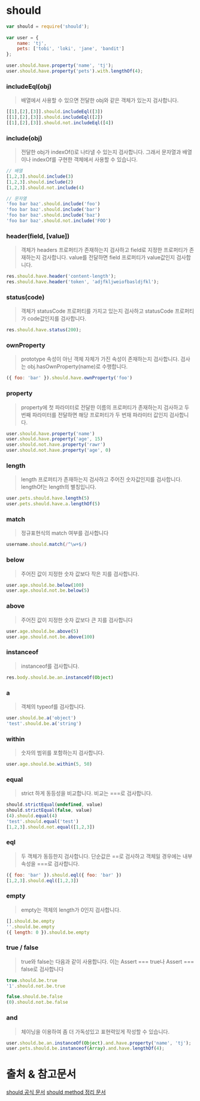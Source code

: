 # should 

```js
var should = require('should');
 
var user = {
    name: 'tj',
    pets: ['tobi', 'loki', 'jane', 'bandit']
};
 
user.should.have.property('name', 'tj');
user.should.have.property('pets').with.lengthOf(4);
```

### includeEql(obj)
> 배열에서 사용할 수 있으면 전달한 obj와 같은 객체가 있는지 검사합니다.
```js
[[1],[2],[3]].should.includeEql([3])
[[1],[2],[3]].should.includeEql([2])
[[1],[2],[3]].should.not.includeEql([4])
```

### include(obj)
> 전달한 obj가 indexOf()로 나타낼 수 있는지 검사합니다. 그래서 문자열과 배열이나 indexOf를 구현한 객체에서 사용할 수 있습니다.
```js
// 배열
[1,2,3].should.include(3)
[1,2,3].should.include(2)
[1,2,3].should.not.include(4)

// 문자열
'foo bar baz'.should.include('foo')
'foo bar baz'.should.include('bar')
'foo bar baz'.should.include('baz')
'foo bar baz'.should.not.include('FOO')
```

### header(field, [value])
> 객체가 headers 프로퍼티가 존재하는지 검사하고 field로 지정한 프로퍼티가 존재하는지 검사합니다. value를 전달하면 field 프로퍼티가 value값인지 검사합니다.
```js
res.should.have.header('content-length');
res.should.have.header('token', 'adjfkljweiofbasldjfkl');
```

### status(code)
> 객체가 statusCode 프로퍼티를 가지고 있는지 검사하고 statusCode 프로퍼티가 code값인지를 검사합니다.
```js
res.should.have.status(200);
```

### ownProperty
> prototype 속성이 아닌 객체 자체가 가진 속성이 존재하는지 검사합니다. 검사는 obj.hasOwnProperty(name)로 수행합니다.
```js
({ foo: 'bar' }).should.have.ownProperty('foo')
```

### property
> property에 첫 파라미터로 전달한 이름의 프로퍼티가 존재하는지 검사하고 두 번째 파라미터를 전달하면 해당 프로퍼티가 두 번재 파라미터 값인지 검사합니다.
```js
user.should.have.property('name')
user.should.have.property('age', 15)
user.should.not.have.property('rawr')
user.should.not.have.property('age', 0)
```

### length
> length 프로퍼티가 존재하는지 검사하고 주어진 숫자값인지를 검사합니다. lengthOf는 length의 별칭입니다.
```js
user.pets.should.have.length(5)
user.pets.should.have.a.lengthOf(5)
```

### match
> 정규표현식의 match 여부를 검사합니다
```js
username.should.match(/^\w+$/)
```

### below
> 주어진 값이 지정한 숫자 값보다 작은 지를 검사합니다.
```js
user.age.should.be.below(100)
user.age.should.not.be.below(5)
```

### above
> 주어진 값이 지정한 숫자 값보다 큰 지를 검사합니다
```js
user.age.should.be.above(5)
user.age.should.not.be.above(100)
```

### instanceof
> instanceof를 검사합니다.
```js
res.body.should.be.an.instanceOf(Object)
```

### a
> 객체의 typeof를 검사합니다.
```js
user.should.be.a('object')
'test'.should.be.a('string')
```

### within
> 숫자의 범위를 포함하는지 검사합니다.
```js
user.age.should.be.within(5, 50)
```

### equal
> strict 하게 동등성을 비교합니다. 비교는 ===로 검사합니다.
```js
should.strictEqual(undefined, value)
should.strictEqual(false, value)
(4).should.equal(4)
'test'.should.equal('test')
[1,2,3].should.not.equal([1,2,3])
```

### eql
> 두 객체가 동등한지 검사합니다. 단순값은 ==로 검사하고 객체일 경우에는 내부 속성을 ===로 검사합니다.
```js
({ foo: 'bar' }).should.eql({ foo: 'bar' })
[1,2,3].should.eql([1,2,3])
```

### empty
> empty는 객체의 length가 0인지 검사합니다.
```js
[].should.be.empty
''.should.be.empty
({ length: 0 }).should.be.empty
```

### true / false
> true와 false는 다음과 같이 사용합니다. 이는 Assert === true나 Assert === false로 검사합니다
```js
true.should.be.true
'1'.should.not.be.true

false.should.be.false
(0).should.not.be.false
```

### and
> 체이닝을 이용하여 좀 더 가독성있고 표현력있게 작성할 수 있습니다.
```js
user.should.be.an.instanceOf(Object).and.have.property('name', 'tj');
user.pets.should.be.instanceof(Array).and.have.lengthOf(4);
```





# 출처 & 참고문서

[should 공식 문서](https://www.npmjs.com/package/should)
[should method 정리 문서](https://blog.outsider.ne.kr/774)

